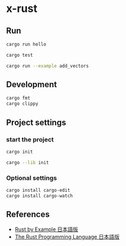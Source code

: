 # x-rust

## Run

```sh
cargo run hello
```

```sh
cargo test
```

```sh
cargo run --example add_vectors 
```

## Development

```sh
cargo fmt
cargo clippy
```

## Project settings

### start the project

```sh
cargo init
```

```sh
cargo --lib init
```

### Optional settings

```sh
cargo install cargo-edit
cargo install cargo-watch
```

## References

* [Rust by Example 日本語版](https://doc.rust-jp.rs/rust-by-example-ja/index.html)
* [The Rust Programming Language 日本語版](https://doc.rust-jp.rs/book-ja/)
